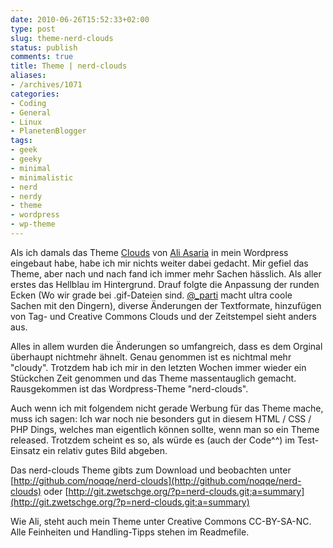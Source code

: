 ```yaml
---
date: 2010-06-26T15:52:33+02:00
type: post
slug: theme-nerd-clouds
status: publish
comments: true
title: Theme | nerd-clouds
aliases:
- /archives/1071
categories:
- Coding
- General
- Linux
- PlanetenBlogger
tags:
- geek
- geeky
- minimal
- minimalistic
- nerd
- nerdy
- theme
- wordpress
- wp-theme
---
```


Als ich damals das Theme [Clouds](http://aliasaria.ca/blog/themes/) von [Ali Asaria](http://aliasaria.ca/) in mein Wordpress eingebaut habe, habe ich mir nichts weiter dabei gedacht. Mir gefiel das Theme, aber nach und nach fand ich immer mehr Sachen hässlich. Als aller erstes das Hellblau im Hintergrund. Drauf folgte die Anpassung der runden Ecken (Wo wir grade bei .gif-Dateien sind. [@_parti](http://parti.tumblr.com) macht ultra coole Sachen mit den Dingern), diverse Änderungen der Textformate, hinzufügen von Tag- und Creative Commons Clouds und der Zeitstempel sieht anders aus.

Alles in allem wurden die Änderungen so umfangreich, dass es dem Orginal überhaupt nichtmehr ähnelt. Genau genommen ist es nichtmal mehr "cloudy". Trotzdem hab ich mir in den letzten Wochen immer wieder ein Stückchen Zeit genommen und das Theme massentauglich gemacht. Rausgekommen ist das Wordpress-Theme "nerd-clouds".

Auch wenn ich mit folgendem nicht gerade Werbung für das Theme mache, muss ich sagen: Ich war noch nie besonders gut in diesem HTML / CSS / PHP Dings, welches man eigentlich können sollte, wenn man so ein Theme released. Trotzdem scheint es so, als würde es (auch der Code^^) im Test-Einsatz ein relativ gutes Bild abgeben.

Das nerd-clouds Theme gibts zum Download und beobachten unter
[http://github.com/noqqe/nerd-clouds](http://github.com/noqqe/nerd-clouds) oder
[http://git.zwetschge.org/?p=nerd-clouds.git;a=summary](http://git.zwetschge.org/?p=nerd-clouds.git;a=summary)

Wie Ali, steht auch mein Theme unter Creative Commons CC-BY-SA-NC.
Alle Feinheiten und Handling-Tipps stehen im Readmefile.
